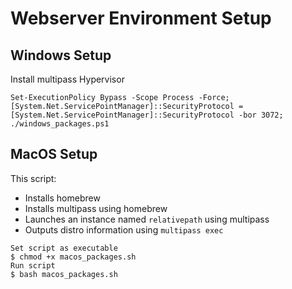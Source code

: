 # Webserver Environment Setup 

## Windows Setup
Install multipass Hypervisor
```
Set-ExecutionPolicy Bypass -Scope Process -Force; [System.Net.ServicePointManager]::SecurityProtocol = [System.Net.ServicePointManager]::SecurityProtocol -bor 3072; ./windows_packages.ps1
```

## MacOS Setup
This script:
- Installs homebrew
- Installs multipass using homebrew
- Launches an instance named `relativepath` using multipass
- Outputs distro information using `multipass exec`

```
Set script as executable
$ chmod +x macos_packages.sh
Run script
$ bash macos_packages.sh
```
